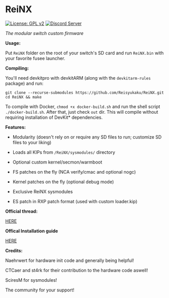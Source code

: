 # ReiNX
[![License: GPL v2](https://img.shields.io/badge/License-GPL%20v2-blue.svg)](https://www.gnu.org/licenses/old-licenses/gpl-2.0.en.html)
<a href="https://discord.gg/NxpeNwz"><img src="https://discordapp.com/api/guilds/465980502206054400/embed.png" alt="Discord Server" /></a>

*The modular switch custom firmware*

**Usage:**

Put `ReiNX` folder on the root of your switch's SD card and run `ReiNX.bin` with your favorite fusee launcher.

**Compiling:**

You'll need devkitpro with devkitARM (along with the `devkitarm-rules` package) and run:
```
git clone --recurse-submodules https://github.com/Reisyukaku/ReiNX.git
cd ReiNX && make
```

To compile with Docker, `chmod +x docker-build.sh` and run the shell script `./docker-build.sh`. After that, just check `out` dir. This will compile without requiring installation of DevKit* dependencies.


**Features:**
* Modularity (doesn't rely on or require any SD files to run; customize SD files to your liking)

* Loads all KIPs from `/ReiNX/sysmodules/` directory

* Optional custom kernel/secmon/warmboot

* FS patches on the fly (NCA verify/cmac and optional nogc)

* Kernel patches on the fly (optional debug mode)

* Exclusive ReiNX sysmodules

* ES patch in RXP patch format (used with custom loader.kip)

**Official thread:**

[HERE](https://gbatemp.net/threads/official-reinx-thread.512203/)

**Offical Installation guide**

[HERE](https://reinx.guide/)

**Credits:**

 Naehrwert for hardware init code and generally being helpful!

 CTCaer and st4rk for their contribution to the hardware code aswell!

 SciresM for sysmodules!

 The community for your support!
